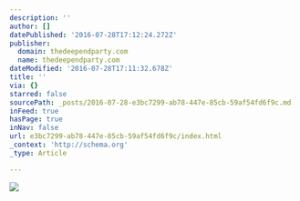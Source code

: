 ```yaml
---
description: ''
author: []
datePublished: '2016-07-28T17:12:24.272Z'
publisher:
  domain: thedeependparty.com
  name: thedeependparty.com
dateModified: '2016-07-28T17:11:32.678Z'
title: ''
via: {}
starred: false
sourcePath: _posts/2016-07-28-e3bc7299-ab78-447e-85cb-59af54fd6f9c.md
inFeed: true
hasPage: true
inNav: false
url: e3bc7299-ab78-447e-85cb-59af54fd6f9c/index.html
_context: 'http://schema.org'
_type: Article

---
```

![](http://thedeependparty.com/wp-content/uploads/2016/02/DeepEndSummer_FBCover.jpg)
